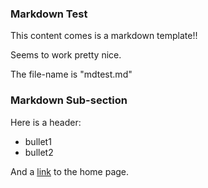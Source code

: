 ### Markdown Test

This content comes is a markdown template!!

Seems to work pretty nice.

The file-name is "mdtest.md"

### Markdown Sub-section

Here is a header:

- bullet1
- bullet2

And a [link](/) 
to the home page.

